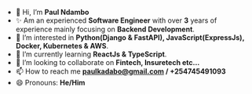 - 👋 Hi, I’m **Paul Ndambo**
-  ✨ Am an experienced **Software Engineer** with over **3** years of experience mainly focusing on **Backend Development**.
- 👀 I’m interested in **Python(Django & FastAPI), JavaScript(ExpressJs), Docker, Kubernetes & AWS**.
- 🌱 I’m currently learning **ReactJs & TypeScript**.
- 💞️ I’m looking to collaborate on **Fintech, Insuretech etc...**
- 📫 How to reach me **paulkadabo@gmail.com / +254745491093**
- 😄 Pronouns: **He/Him**

<!---
ndambopaul/ndambopaul is a ✨ special ✨ repository because its `README.md` (this file) appears on your GitHub profile.
You can click the Preview link to take a look at your changes.
--->
